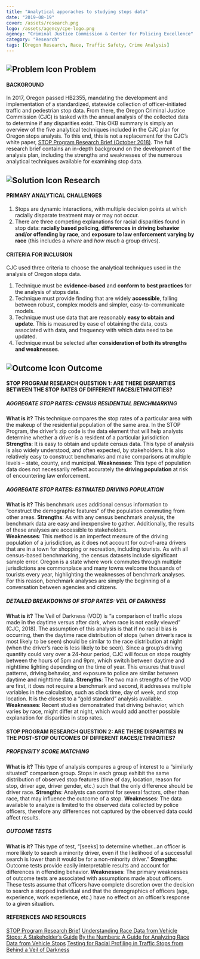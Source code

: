 ```yaml
---
title: "Analytical apporaches to studying stops data"
date: "2019-08-19"
cover: /assets/research.png
logo: /assets/agency/cpe-logo.png
agency: "Criminal Justice Commission & Center for Policing Excellence"
category: "Research"
tags: [Oregon Research, Race, Traffic Safety, Crime Analysis]
---
```


## ![Problem Icon](https://github.com/google/material-design-icons/raw/master/alert/1x_web/ic_error_outline_black_48dp.png "Problem") Problem

#### BACKGROUND
In 2017, Oregon passed HB2355, mandating the development and implementation of a standardized, statewide collection of officer-initiated traffic and pedestrian stop data. From there, the Oregon Criminal Justice Commission (CJC) is tasked with the annual analysis of the collected data to determine if any disparities exist.
This OKB summary is simply an overview of the five analytical techniques included in the CJC plan for Oregon stops analysis. To this end, this is not a replacement for the CJC’s white paper, [STOP Program Research Brief (October 2018)](https://www.oregon.gov/cjc/stop/Documents/Traffic_Stop_Research_Memo_Final_Draft-10-16-18.pdf). The full research brief contains an in-depth background on the development of the analysis plan, including the strengths and weaknesses of the numerous analytical techniques available for examining stop data.

## ![Solution Icon](https://github.com/google/material-design-icons/raw/master/action/1x_web/ic_lightbulb_outline_black_48dp.png "Solution") Research

#### PRIMARY ANALYTICAL CHALLENGES

1.	Stops are dynamic interactions, with multiple decision points at which racially disparate treatment may or may not occur.
2.	There are three competing explanations for racial disparities found in stop data: __racially based policing__, __differences in driving behavior and/or offending by race__, and __exposure to law enforcement varying by race__ (this includes a *where* and *how much* a group drives).

#### CRITERIA FOR INCLUSION

CJC used three criteria to choose the analytical techniques used in the analysis of Oregon stops data.
1.	Technique must be **evidence-based** and **conform to best practices** for the analysis of stops data.
2.	Technique must provide finding that are widely **accessible**, falling between robust, complex models and simpler, easy-to-communicate models.
3.	Technique must use data that are reasonably **easy to obtain and update**. This is measured by ease of obtaining the data, costs associated with data, and frequency with which data need to be updated.
4.	Technique must be selected after **consideration of both its strengths and weaknesses**.

## ![Outcome Icon](https://github.com/google/material-design-icons/raw/master/action/1x_web/ic_view_list_black_48dp.png "Outcome") Outcome

#### STOP PROGRAM RESEARCH QUESTION 1: ARE THERE DISPARITIES BETWEEN THE STOP RATES OF DIFFERENT RACES/ETHNICITIES?
##### AGGREGATE STOP RATES: CENSUS RESIDENTIAL BENCHMARKING
**What is it?** This technique compares the stop rates of a particular area with the makeup of the residential population of the same area. In the STOP Program, the driver’s zip code is the data element that will help analysts determine whether a driver is a resident of a particular jurisdiction
**Strengths**: It is easy to obtain and update census data. This type of analysis is also widely understood, and often expected, by stakeholders. It is also relatively easy to construct benchmarks and make comparisons at multiple levels – state, county, and municipal.
**Weaknesses**: This type of population data does not necessarily reflect accurately the __driving population__ at risk of encountering law enforcement. 

##### AGGREGATE STOP RATES: ESTIMATED DRIVING POPULATION
**What is it?** This benchmark uses additional census information to “construct the demographic features” of the population commuting from other areas. 
**Strengths**: As with any census benchmark analysis, the benchmark data are easy and inexpensive to gather. Additionally, the results of these analyses are accessible to stakeholders.  
**Weaknesses**: This method is an imperfect measure of the driving population of a jurisdiction, as it does not account for out-of-area drivers that are in a town for shopping or recreation, including tourists. As with all census-based benchmarking, the census datasets include significant sample error. 
Oregon is a state where work commutes through multiple jurisdictions are commonplace and many towns welcome thousands of tourists every year, highlighting the weaknesses of benchmark analyses. For this reason, benchmark analyses are simply the beginning of a conversation between agencies and citizens.

##### DETAILED BREAKDOWNS OF STOP RATES: VEIL OF DARKNESS
**What is it?** The Veil of Darkness (VOD) is “a comparison of traffic stops made in the daytime versus after dark, when race is not easily viewed” (CJC, 2018). The assumption of this analysis is that if no racial bias is occurring, then the daytime race distribution of stops (when driver’s race is most likely to be seen) should be similar to the race distribution at night (when the driver’s race is less likely to be seen). 
Since a group’s driving quantity could vary over a 24-hour period, CJC will focus on stops roughly between the hours of 5pm and 9pm, which switch between daytime and nighttime lighting depending on the time of year. This ensures that travel patterns, driving behavior, and exposure to police are similar between daytime and nighttime data.
**Strengths**: The two main strengths of the VOD are first, it does not require a benchmark and second, it addresses multiple variables in the calculation, such as clock time, day of week, and stop location. It is the closest to a “gold standard” analysis available.
**Weaknesses**: Recent studies demonstrated that driving behavior, which varies by race, might differ at night, which would add another possible explanation for disparities in stop rates.

#### STOP PROGRAM RESEARCH QUESTION 2: ARE THERE DISPARITIES IN THE POST-STOP OUTCOMES OF DIFFERENT RACES/ETHNICITIES?
##### PROPENSITY SCORE MATCHING
**What is it?** This type of analysis compares a group of interest to a “similarly situated” comparison group. Stops in each group exhibit the same distribution of observed stop features (time of day, location, reason for stop, driver age, driver gender, etc.) such that the only difference should be driver race. 
**Strengths**: Analysts can control for several factors, other than race, that may influence the outcome of a stop.
**Weaknesses**:  The data available to analyze is limited to the observed data collected by police officers, therefore any differences not captured by the observed data could affect results.

##### OUTCOME TESTS
**What is it?** This type of test, “[seeks] to determine whether…an officer is more likely to search a minority driver, even if the likelihood of a successful search is lower than it would be for a non-minority driver.”
**Strengths**: Outcome tests provide easily interpretable results and account for differences in offending behavior. 
**Weaknesses**: The primary weaknesses of outcome tests are associated with assumptions made about officers. These tests assume that officers have complete discretion over the decision to search a stopped individual and that the demographics of officers (age, experience, work experience, etc.) have no effect on an officer’s response to a given situation. 

#### REFERENCES AND RESOURCES
[STOP Program Research Brief](https://www.oregon.gov/cjc/stop/Documents/Traffic_Stop_Research_Memo_Final_Draft-10-16-18.pdf)
[Understanding Race Data from Vehicle Stops: A Stakeholder’s Guide](https://cops.usdoj.gov/pdf/publications/understanding_Race_Data.pdf)
[By the Numbers: A Guide for Analyzing Race Data from Vehicle Stops](http://fairandimpartialpolicing.com/docs/numbers.pdf)
[Testing for Racial Profiling in Traffic Stops from Behind a Veil of Darkness](https://www.rand.org/pubs/reprints/RP1253.html)
